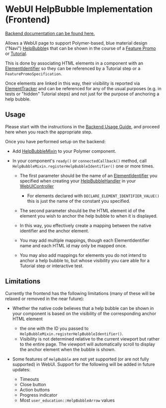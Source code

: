# WebUI HelpBubble Implementation (Frontend)

[Backend documentation can be found here.](/components/user_education/webui/README.md)

Allows a WebUI page to support Polymer-based, blue material design ("Navi")
[HelpBubble](/components/user_education/common/help_bubble.h)s that can be shown in the course of a
[Feature Promo](/components/user_education/common/feature_promo_controller.h) or
[Tutorial](/components/user_education/common/tutorial.h).

This is done by associating HTML elements in a component with an
[ElementIdentifier](/ui/base/interaction/element_identifier.h) so they can be
referenced by a Tutorial step or a `FeaturePromoSpecification`.

Once elements are linked in this way, their visibility is reported via
[ElementTracker](/ui/base/interaction/element_tracker.h) and can be referenced
for any of the usual purposes (e.g. in tests or "hidden" Tutorial steps) and
not just for the purpose of anchoring a help bubble.

## Usage

Please start with the instructions in the
[Backend Usage Guide](/components/user_education/webui/README.md#usage), and
proceed here when you reach the appropriate step.

Once you have performed setup on the backend:

 * Add [HelpBubbleMixin](./help_bubble_mixin.ts) to your Polymer component.

 * In your component's `ready()` or `connectedCallback()` method, call
   `HelpBubbleMixin.registerHelpBubbleIdentifier()` one or more times.
 
   * The first parameter should be the name of an
     [ElementIdentifier](/ui/base/interaction/element_identifier.h) you
     specified when creating your
     [HelpBubbleHandler](/components/user_education/webui/help_bubble_handler.h)
     in your
     [WebUIController](/content/public/browser/web_ui_controller.h)

     * For elements declared with `DECLARE_ELEMENT_IDENTIFIER_VALUE()` this is
       just the name of the constant you specified.

   * The second parameter should be the HTML element id of the element you wish
     to anchor the help bubble to when it is displayed.

   * In this way, you effectively create a mapping between the native identifier
     and the anchor element.

   * You may add multiple mappings, though each ElementIdentifier name and each
     HTML id may only be mapped once.

   * You may also add mappings for elements you do not intend to anchor a help
     bubble to, but whose visibility you care able for a Tutorial step or
     interactive test.

## Limitations

Currently the frontend has the following limitations (many of these will be
relaxed or removed in the near future):

 * Whether the native code believes that a help bubble can be shown in your
   component is based on the visibility of the corresponding anchor HTML element
   - the one with the ID you passed to
   `HelpBubbleMixin.registerHelpBubbleIdentifier()`.

   * Visibility is not determined relative to the current viewport but rather to
     the entire page. The viewport will automatically scroll to display the
     anchor element when the bubble is shown.

 * Some features of `HelpBubble` are not yet supported (or are not fully
   supported) in WebUI. Support for the following will be added in future
   updates:
   * Timeouts
   * Close button
   * Action buttons
   * Progress indicator
   * Most `user_education::HelpBubbleArrow` values
